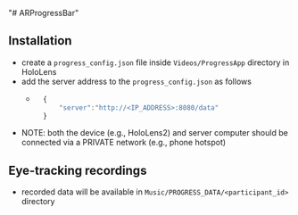"# ARProgressBar" 


## Installation
- create a `progress_config.json` file inside `Videos/ProgressApp` directory in HoloLens
- add the server address to the `progress_config.json` as follows
	- ```javascript
		{
			"server":"http://<IP_ADDRESS>:8080/data"
		}
	  ```
- NOTE: both the device (e.g., HoloLens2) and server computer should be connected via a PRIVATE network (e.g., phone hotspot)

## Eye-tracking recordings
- recorded data will be available in `Music/PROGRESS_DATA/<participant_id>` directory


